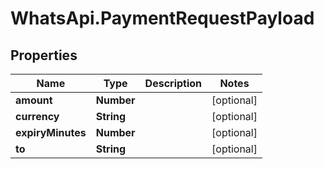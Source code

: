 # WhatsApi.PaymentRequestPayload

## Properties

Name | Type | Description | Notes
------------ | ------------- | ------------- | -------------
**amount** | **Number** |  | [optional] 
**currency** | **String** |  | [optional] 
**expiryMinutes** | **Number** |  | [optional] 
**to** | **String** |  | [optional] 


